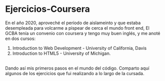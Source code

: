 # Ejercicios-Coursera

En el año 2020, aproveché el período de aislameinto y que estaba desempleada para volcarme a pispear de cerca el mundo front end, El GCBA tenía un convenio con coursera y tengo muy buen inglés, y me anoté en dos cursos: 
1) Introduction to Web Development - University of California, Davis
2) Introduction to HTML5 - University of Michigan.
<br>
Dando así mis primeros pasos en el mundo del código. 
Comparto aquí algunos de los ejercicios que fui realizando a lo largo de la cursada.
